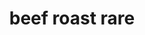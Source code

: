 ---
layout: guide
path: beef-roast-rare
title: beef roast rare
type: beef
food: roast
doneness: rare
temp_c: 56
temp_f: 132.8
minimum: 5
best: 7
maximum: 16
---